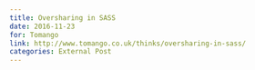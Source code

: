 ```yaml
---
title: Oversharing in SASS
date: 2016-11-23
for: Tomango
link: http://www.tomango.co.uk/thinks/oversharing-in-sass/
categories: External Post
---
```

